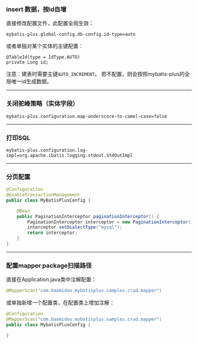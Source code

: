 ### insert 数据，按id自增
直接修改配置文件，此配置全局生效：
```
mybatis-plus.global-config.db-config.id-type=auto
```
或者单独对某个实体的主键配置：
```
@TableId(type = IdType.AUTO)
private Long id;
```
注意：建表时需要主键`AUTO_INCREMENT`。
若不配置，则会按照mybatis-plus的全局唯一id生成数据。

---

### 关闭驼峰策略（实体字段）
```
mybatis-plus.configuration.map-underscore-to-camel-case=false
```
---

### 打印SQL

```
mybatis-plus.configuration.log-impl=org.apache.ibatis.logging.stdout.StdOutImpl
```

---

### 分页配置
```java
@Configuration
@EnableTransactionManagement
public class MyBatisPlusConfig {

    @Bean
    public PaginationInterceptor paginationInterceptor() {
        PaginationInterceptor interceptor = new PaginationInterceptor();
        interceptor.setDialectType("mysql");
        return interceptor;
    }
}
```

---

### 配置mapper package扫描路径

直接在Application.java类中注解配置：

```java
@MapperScan("com.baomidou.mybatisplus.samples.crud.mapper")
```

或单独新增一个配置类，在配置类上增加注解：

```java
@Configuration
@MapperScan("com.baomidou.mybatisplus.samples.crud.mapper")
public class MybatisPlusConfig {

}
```

